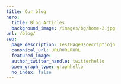```yaml
---
title: Our blog
hero:
  title: Blog Articles
  background_image: /images/bg/home-2.jpg
url: /blog/
seo:
  page_description: TestPageDscecriptiojn
  canonical_url: URLRURLRURL
  featured_image:
  author_twitter_handle: twitterhello
  open_graph_type: graphhello
  no_index: false
---
```

